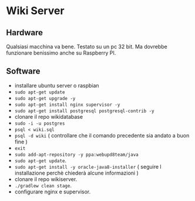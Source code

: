 # Wiki Server

## Hardware

Qualsiasi macchina va bene. Testato su un pc 32 bit. Ma dovrebbe funzionare benissimo anche su Raspberry PI.

## Software

- installare ubuntu server o raspbian
- ```sudo apt-get update```
- ```sudo apt-get upgrade -y```
- ```sudo apt-get install nginx supervisor -y```
- ```sudo apt-get install postgresql postgresql-contrib -y```
- clonare il repo wikidatabase
- ```sudo -i -u postgres```
- ```psql < wiki.sql```
- ```psql -d wiki``` ( controllare che il comando precedente sia andato a buon fine )
- ```exit```
- ```sudo add-apt-repository -y ppa:webupd8team/java```
- ```sudo apt-get update```.
- ```sudo apt-get install -y oracle-java8-installer``` ( seguire l installazione perchè chiederà alcune informazioni )
- clonare il repo wikiserver.
- ```./gradlew clean stage```.
- configurare nginx e supervisor.
